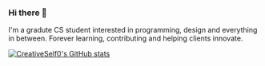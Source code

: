 ### Hi there 👋

I'm a gradute CS student interested in programming, design and everything in between. Forever learning, contributing and helping clients innovate.

[![CreativeSelf0's GitHub stats](https://github-readme-stats.vercel.app/api?username=creativeself0)](https://github.com/anuraghazra/github-readme-stats)
